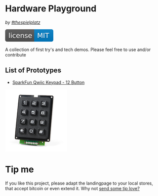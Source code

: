 # Hardware Playground
_by [#thespielplatz](https://t.me/thespielplatz)_

[![MIT License Badge](docs/img/license-badge.svg)](LICENSE)

A collection of first try's and tech demos. Please feel free to use and/or contribute

## List of Prototypes

- [SparkFun Qwiic Keypad - 12 Button](qwiic-keypad)

![qwiic-keypad](qwiic-keypad/img/qwiic-keypad.png)

# Tip me

If you like this project, please adapt the landingpage to your local stores, that
accept bitcoin or even extend it. Why not [send some tip love?](https://legend.lnbits.com/tipjar/805)
